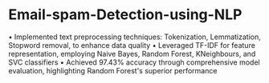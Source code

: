 # Email-spam-Detection-using-NLP
• Implemented text preprocessing techniques: Tokenization, Lemmatization, Stopword removal, to enhance data quality
• Leveraged TF-IDF for feature representation, employing Naive Bayes, Random Forest, KNeighbours, and SVC classifiers 
• Achieved 97.43% accuracy through comprehensive model evaluation, highlighting Random Forest's superior performance
